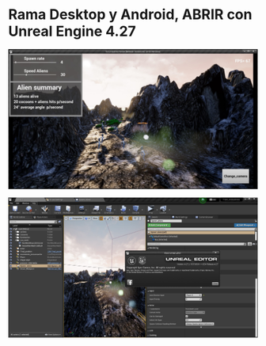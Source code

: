 # Rama Desktop y Android, ABRIR con Unreal Engine 4.27


![foto_1](foto_1.jpg)

![foto_1](foto_2.jpg)